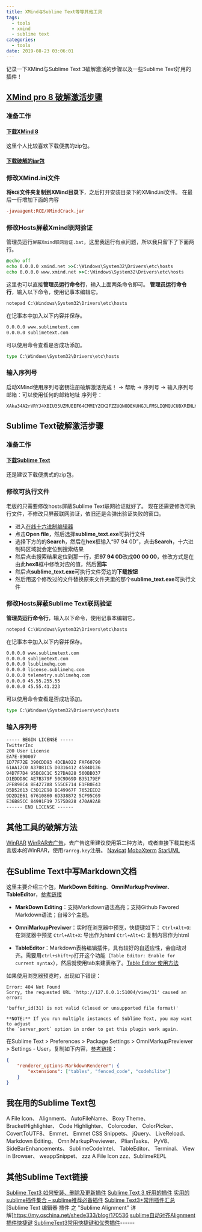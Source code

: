 ```yaml
---
title: XMind与Sublime Text等等其他工具
tags:
  - tools
  - xmind
  - sublime text
categories:
  - tools
date: 2019-08-23 03:06:01
---
```


记录一下XMind与Sublime Text 3破解激活的步骤以及一些Sublime Text好用的插件！

<!--more-->

## [XMind pro 8 破解激活步骤](https://github.com/winturn/xmind-pro-8-crack-patch)
### 准备工作 
#### [下载XMind 8](https://www.xmind.cn/download/xmind8)
这里个人比较喜欢下载便携的zip包。
#### [下载破解的jar包](https://github.com/winturn/xmind-pro-8-crack-patch) 
### 修改XMind.ini文件
**将`RCE`文件夹复制到XMind目录下**，之后打开安装目录下的XMind.ini文件。
在最后一行增加下面的内容
```ini
-javaagent:RCE/XMindCrack.jar
```
### 修改Hosts屏蔽Xmind联网验证
管理员运行`屏蔽Xmind联网验证.bat`，这里我运行有点问题，所以我只留下了下面两行。
```cmd
@echo off
echo 0.0.0.0 xmind.net >>C:\Windows\System32\Drivers\etc\hosts
echo 0.0.0.0 www.xmind.net >>C:\Windows\System32\Drivers\etc\hosts
```
这里也可以直接**管理员运行命令行**，输入上面两条命令即可。
**管理员运行命令行**，输入以下命令，使用记事本编辑它。
```cmd
notepad C:\Windows\System32\Drivers\etc\hosts
```
在记事本中加入以下内容并保存。
```cmd
0.0.0.0 www.sublimetext.com 
0.0.0.0 sublimetext.com
```
可以使用命令查看是否成功添加。
```cmd
type C:\Windows\System32\Drivers\etc\hosts
```
### 输入序列号
启动XMind使用序列号密钥注册破解激活完成！
-> 帮助 -> 序列号 -> 输入序列号
邮箱：可以使用任何的邮箱地址 序列号：
```
XAka34A2rVRYJ4XBIU35UZMUEEF64CMMIYZCK2FZZUQNODEKUHGJLFMSLIQMQUCUBXRENLK6NZL37JXP4PZXQFILMQ2RG5R7G4QNDO3PSOEUBOCDRYSSXZGRARV6MGA33TN2AMUBHEL4FXMWYTTJDEINJXUAV4BAYKBDCZQWVF3LWYXSDCXY546U3NBGOI3ZPAP2SO3CSQFNB7VVIY123456789012345
```

## Sublime Text破解激活步骤
### 准备工作
#### [下载Sublime Text](https://www.sublimetext.com/3)
还是建议下载便携式的zip包，
### 修改可执行文件
老版的只需要修改hosts屏蔽Sublime Text联网验证就好了。
现在还需要修改可执行文件，不修改只屏蔽联网验证，依旧还是会弹出验证失败的窗口。
- 进入[在线十六进制编辑器](https://www.onlinehexeditor.com/)
- 点击**Open file**，然后选择**sublime_text.exe**可执行文件
- 选择下方的的**Search**，然后在**hex**框输入“97 94 0D”，点击**Search**，十六进制码区域就会定位到搜索结果
- 然后点击搜索结果定位到那一行，把**97 94 0D**改成**00 00 00**，修改方式是在由此**hex8**框中修改对应的值，然后**回车**
- 然后点**sublime_text.exe**可执行文件旁边的**下载按钮**
- 然后用这个修改过的文件替换原来文件夹里的那个**sublime_text.exe**可执行文件

### 修改Hosts屏蔽Sublime Text联网验证
**管理员运行命令行**，输入以下命令，使用记事本编辑它。
```cmd
notepad C:\Windows\System32\Drivers\etc\hosts
```
在记事本中加入以下内容并保存。
```cmd
0.0.0.0 www.sublimetext.com
0.0.0.0 sublimetext.com
0.0.0.0 lsublimehq.com
0.0.0.0 license.sublimehq.com
0.0.0.0 telemetry.sublimehq.com
0.0.0.0 45.55.255.55
0.0.0.0 45.55.41.223
```
可以使用命令查看是否成功添加。
```cmd
type C:\Windows\System32\Drivers\etc\hosts
```
### 输入序列号
```cmd
----- BEGIN LICENSE -----
TwitterInc
200 User License
EA7E-890007
1D77F72E 390CDD93 4DCBA022 FAF60790
61AA12C0 A37081C5 D0316412 4584D136
94D7F7D4 95BC8C1C 527DA828 560BB037
D1EDDD8C AE7B379F 50C9D69D B35179EF
2FE898C4 8E4277A8 555CE714 E1FB0E43
D5D52613 C3D12E98 BC49967F 7652EED2
9D2D2E61 67610860 6D338B72 5CF95C69
E36B85CC 84991F19 7575D828 470A92AB
------ END LICENSE ------
```
## 其他工具的破解方法
[WinRAR](https://github.com/DoubleLabyrinth/winrar-keygen) [WinRAR去广告](https://blog.csdn.net/xiangshangbashaonian/article/details/78876813)，去广告这里建议使用第二种方法，或者直接下载其他语言版本的WinRAR，使用`rarreg.key`注册。
[Navicat](https://github.com/DoubleLabyrinth/navicat-keygen)
[MobaXterm](https://github.com/DoubleLabyrinth/MobaXterm-keygen)
[StarUML](https://blog.csdn.net/sam_shan/article/details/80585240)
## 在Sublime Text中写Markdown文档
这里主要介绍三个包，**MarkDown Editing**、**OmniMarkupPreviwer**、**TableEditor**，[参考链接](https://www.jianshu.com/p/aa30cc25c91b)

- **MarkDown Editing**：支持Markdown语法高亮；支持Github Favored Markdown语法；自带3个主题。

- **OmniMarkupPreviwer**：实时在浏览器中预览，快捷键如下：
`Ctrl+Alt+O`: 在浏览器中预览
`Ctrl+Alt+X`: 导出作为html
`Ctrl+Alt+C`: 复制内容作为html

- **TableEditor**：Markdown表格编辑插件，具有较好的自适应性，会自动对齐。需要用`ctrl+shift+p`打开这个功能（`Table Editor: Enable for current syntax`），然后就使用tab来建表格了。[Table Editor 使用方法](https://segmentfault.com/a/1190000007935021)

如果使用浏览器预览时，出现如下错误：
```
Error: 404 Not Found
Sorry, the requested URL 'http://127.0.0.1:51004/view/31' caused an error:

'buffer_id(31) is not valid (closed or unsupported file format)'

**NOTE:** If you run multiple instances of Sublime Text, you may want to adjust
the `server_port` option in order to get this plugin work again.
```
在Sublime Text > Preferences > Package Settings > OmniMarkupPreviewer > Settings - User，复制如下内容，[参考链接](https://stackoverflow.com/questions/35798823/omnimarkuppreviewer-404)：
```json
{
    "renderer_options-MarkdownRenderer": {
        "extensions": ["tables", "fenced_code", "codehilite"]
    }
}
```
## 我在用的Sublime Text包
A File Icon、 Alignment、 AutoFileName、 Boxy Theme、 BracketHighlighter、 Code Highlighter、 Colorcoder、 ColorPicker、 CovertToUTF8、 Emmet、 Emmet CSS Snippets、 jQuery、 LiveReload、 Markdown Editing、 OmniMarkupPreviewer、 PlianTasks、 PyV8、 SideBarEnhancements、 SublimeCodeIntel、 TableEditor、 Terminal、 View in Browser、 weappSnippet、 zzz A File Icon zzz、SublimeREPL
## 其他Sublime Text链接
[Sublime Text3 如何安装、删除及更新插件](https://blog.csdn.net/index_ling/article/details/72967199)
[Sublime Text 3 好用的插件](https://www.jianshu.com/p/b2163b4e8e94)
[实用的sublime插件集合 – sublime推荐必备插件](https://blog.csdn.net/jinhui157/article/details/72887142)
[Sublime Text3+常用插件汇总](https://blog.csdn.net/weixin_42171657/article/details/81509901)
[Sublime Text 编辑器 插件 之 "Sublime Alignment" 详解]https://my.oschina.net/shede333/blog/170536
[sublime自动对齐Alignment插件快捷键](https://blog.csdn.net/qdujunjie/article/details/38805323)
[SublimeText3常用快捷键和优秀插件](https://blog.csdn.net/cddcj/article/details/52524417)------